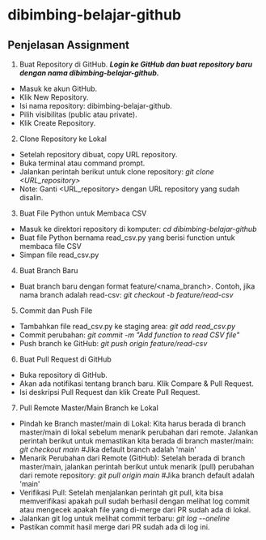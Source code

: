 # dibimbing-belajar-github

## Penjelasan Assignment

1. Buat Repository di GitHub.
***Login ke GitHub dan buat repository baru dengan nama dibimbing-belajar-github.***
- Masuk ke akun GitHub.
- Klik New Repository.
- Isi nama repository: dibimbing-belajar-github.
- Pilih visibilitas (public atau private).
- Klik Create Repository.

2. Clone Repository ke Lokal
- Setelah repository dibuat, copy URL repository.
- Buka terminal atau command prompt.
- Jalankan perintah berikut untuk clone repository:
*git clone <URL_repository>*
- Note: Ganti <URL_repository> dengan URL repository yang sudah disalin.

3. Buat File Python untuk Membaca CSV
- Masuk ke direktori repository di komputer: *cd dibimbing-belajar-github*
- Buat file Python bernama read_csv.py yang berisi function untuk membaca file CSV
- Simpan file read_csv.py

4. Buat Branch Baru
- Buat branch baru dengan format feature/<nama_branch>. Contoh, jika nama branch adalah read-csv:
*git checkout -b feature/read-csv*

5. Commit dan Push File
- Tambahkan file read_csv.py ke staging area: *git add read_csv.py*
- Commit perubahan: *git commit -m "Add function to read CSV file"*
- Push branch ke GitHub: *git push origin feature/read-csv*

6. Buat Pull Request di GitHub
- Buka repository di GitHub.
- Akan ada notifikasi tentang branch baru. Klik Compare & Pull Request.
- Isi deskripsi Pull Request dan klik Create Pull Request.

7. Pull Remote Master/Main Branch ke Lokal
- Pindah ke Branch master/main di Lokal: Kita harus berada di branch master/main di lokal sebelum menarik perubahan dari remote. Jalankan perintah berikut untuk memastikan kita berada di branch master/main:
*git checkout main*  #Jika default branch adalah 'main'
- Menarik Perubahan dari Remote (GitHub): Setelah berada di branch master/main, jalankan perintah berikut untuk menarik (pull) perubahan dari remote repository: *git pull origin main*  #Jika branch default adalah 'main'
- Verifikasi Pull: Setelah menjalankan perintah git pull, kita bisa memverifikasi apakah pull sudah berhasil dengan melihat log commit atau mengecek apakah file yang di-merge dari PR sudah ada di lokal.
- Jalankan git log untuk melihat commit terbaru: *git log --oneline*
- Pastikan commit hasil merge dari PR sudah ada di log ini.





